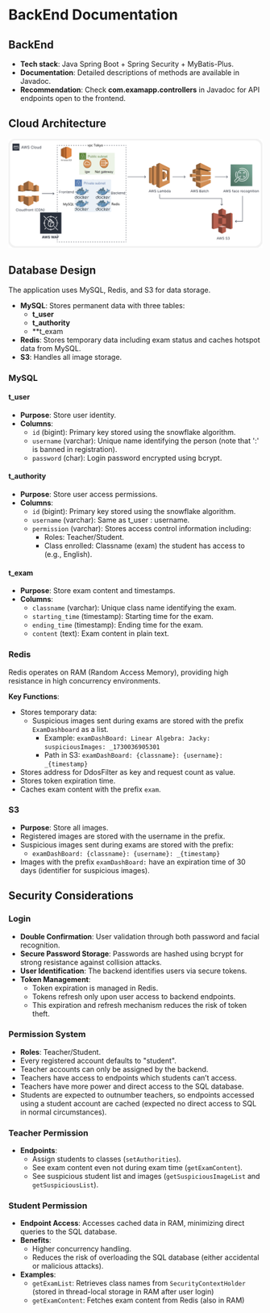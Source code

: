 # BackEnd Documentation

## BackEnd
- **Tech stack**: Java Spring Boot + Spring Security + MyBatis-Plus.
- **Documentation**: Detailed descriptions of methods are available in Javadoc.
- **Recommendation**: Check **com.examapp.controllers** in Javadoc for API endpoints open to the frontend.

## Cloud Architecture
![AWS Cloud](/asset/AWS_Cloud.png)

## Database Design
The application uses MySQL, Redis, and S3 for data storage.

- **MySQL**: Stores permanent data with three tables:
  - **t_user**
  - **t_authority**
  - **t_exam
- **Redis**: Stores temporary data including exam status and caches hotspot data from MySQL.
- **S3**: Handles all image storage.

### MySQL

#### t_user
- **Purpose**: Store user identity.
- **Columns**:
  - `id` (bigint): Primary key stored using the snowflake algorithm.
  - `username` (varchar): Unique name identifying the person (note that ':' is banned in registration).
  - `password` (char): Login password encrypted using bcrypt.

#### t_authority
- **Purpose**: Store user access permissions.
- **Columns**:
  - `id` (bigint): Primary key stored using the snowflake algorithm.
  - `username` (varchar): Same as t_user : username.
  - `permission` (varchar): Stores access control information including:
    - Roles: Teacher/Student.
    - Class enrolled: Classname (exam) the student has access to (e.g., English).

#### t_exam
- **Purpose**: Store exam content and timestamps.
- **Columns**:
  - `classname` (varchar): Unique class name identifying the exam.
  - `starting_time` (timestamp): Starting time for the exam.
  - `ending_time` (timestamp): Ending time for the exam.
  - `content` (text): Exam content in plain text.

### Redis
Redis operates on RAM (Random Access Memory), providing high resistance in high concurrency environments.

**Key Functions**:
- Stores temporary data:
  - Suspicious images sent during exams are stored with the prefix `ExamDashboard` as a list.
    - Example: `examDashBoard: Linear Algebra: Jacky: suspiciousImages: _1730036905301`
    - Path in S3: `examDashBoard: {classname}: {username}: _{timestamp}`
- Stores address for DdosFilter as key and request count as value.
- Stores token expiration time.
- Caches exam content with the prefix `exam`.

### S3
- **Purpose**: Store all images.
- Registered images are stored with the username in the prefix.
- Suspicious images sent during exams are stored with the prefix:
  - `examDashBoard: {classname}: {username}: _{timestamp}`
- Images with the prefix `examDashBoard:` have an expiration time of 30 days (identifier for suspicious images).

## Security Considerations

### Login
- **Double Confirmation**: User validation through both password and facial recognition.
- **Secure Password Storage**: Passwords are hashed using bcrypt for strong resistance against collision attacks.
- **User Identification**: The backend identifies users via secure tokens.
- **Token Management**:
  - Token expiration is managed in Redis.
  - Tokens refresh only upon user access to backend endpoints.
  - This expiration and refresh mechanism reduces the risk of token theft.

### Permission System
- **Roles**: Teacher/Student.
- Every registered account defaults to "student".
- Teacher accounts can only be assigned by the backend.
- Teachers have access to endpoints which students can’t access.
- Teachers have more power and direct access to the SQL database.
- Students are expected to outnumber teachers, so endpoints accessed using a student account are cached (expected no direct access to SQL in normal circumstances).

### Teacher Permission
- **Endpoints**:
  - Assign students to classes (`setAuthorities`).
  - See exam content even not during exam time (`getExamContent`).
  - See suspicious student list and images (`getSuspiciousImageList` and `getSuspiciousList`).

### Student Permission
- **Endpoint Access**: Accesses cached data in RAM, minimizing direct queries to the SQL database.
- **Benefits**:
  - Higher concurrency handling.
  - Reduces the risk of overloading the SQL database (either accidental or malicious attacks).
- **Examples**:
  - `getExamList`: Retrieves class names from `SecurityContextHolder` (stored in thread-local storage in RAM after user login)
  - `getExamContent`: Fetches exam content from Redis (also in RAM)


